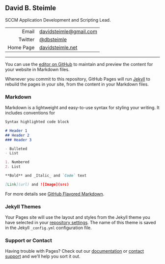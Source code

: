 ## David B. Steimle

SCCM Application Development and Scripting Lead.

| | |
| ---: | :--- |
| Email | [davidsteimle@gmail.com](mailto:davidsteimle@gmail.com) |
| Twitter | [@dbsteimle](https://twitter.com/dbsteimle) |
| Home Page | [davidsteimle.net](https://davidsteimle.net) |

-----

You can use the [editor on GitHub](https://github.com/davidsteimle/davidsteimle.github.io/edit/master/index.md) to maintain and preview the content for your website in Markdown files.

Whenever you commit to this repository, GitHub Pages will run [Jekyll](https://jekyllrb.com/) to rebuild the pages in your site, from the content in your Markdown files.

### Markdown

Markdown is a lightweight and easy-to-use syntax for styling your writing. It includes conventions for

```markdown
Syntax highlighted code block

# Header 1
## Header 2
### Header 3

- Bulleted
- List

1. Numbered
2. List

**Bold** and _Italic_ and `Code` text

[Link](url) and ![Image](src)
```

For more details see [GitHub Flavored Markdown](https://guides.github.com/features/mastering-markdown/).

### Jekyll Themes

Your Pages site will use the layout and styles from the Jekyll theme you have selected in your [repository settings](https://github.com/davidsteimle/davidsteimle.github.io/settings). The name of this theme is saved in the Jekyll `_config.yml` configuration file.

### Support or Contact

Having trouble with Pages? Check out our [documentation](https://help.github.com/categories/github-pages-basics/) or [contact support](https://github.com/contact) and we’ll help you sort it out.
